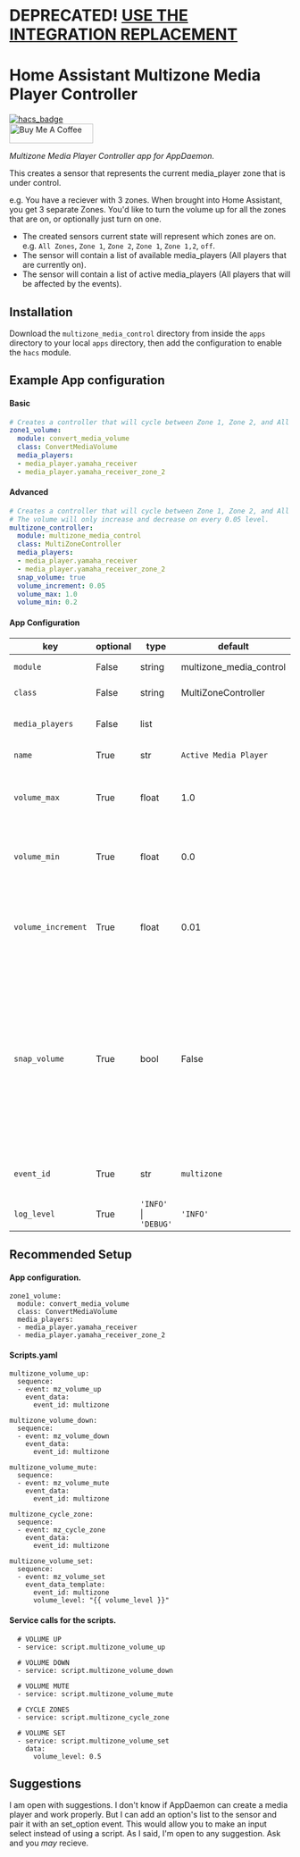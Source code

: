 # DEPRECATED!  [USE THE INTEGRATION REPLACEMENT](https://github.com/Petro31/ha-integration-multizone-controller)

# Home Assistant Multizone Media Player Controller

[![hacs_badge](https://img.shields.io/badge/HACS-Default-orange.svg?style=for-the-badge)](https://github.com/custom-components/hacs)
<br><a href="https://www.buymeacoffee.com/Petro31" target="_blank"><img src="https://cdn.buymeacoffee.com/buttons/default-black.png" width="150px" height="35px" alt="Buy Me A Coffee" style="height: 35px !important;width: 150px !important;" ></a>

_Multizone Media Player Controller app for AppDaemon._

This creates a sensor that represents the current media_player zone that is under control.

e.g. You have a reciever with 3 zones.  When brought into Home Assistant, you get 3 separate Zones.  You'd like to turn the volume up for all the zones that are on, or optionally just turn on one.

* The created sensors current state will represent which zones are on.  e.g. `All Zones`, `Zone 1`, `Zone 2`, `Zone 1`, `Zone 1,2`, `off`.
* The sensor will contain a list of available media_players (All players that are currently on).
* The sensor will contain a list of active media_players (All players that will be affected by the events).

## Installation

Download the `multizone_media_control` directory from inside the `apps` directory to your local `apps` directory, then add the configuration to enable the `hacs` module.

## Example App configuration

#### Basic
```yaml
# Creates a controller that will cycle between Zone 1, Zone 2, and All Zones (when all are on).
zone1_volume:
  module: convert_media_volume
  class: ConvertMediaVolume
  media_players:
  - media_player.yamaha_receiver
  - media_player.yamaha_receiver_zone_2
```

#### Advanced 
```yaml
# Creates a controller that will cycle between Zone 1, Zone 2, and All Zones (when all are on).
# The volume will only increase and decrease on every 0.05 level.
multizone_controller:
  module: multizone_media_control
  class: MultiZoneController
  media_players:
  - media_player.yamaha_receiver
  - media_player.yamaha_receiver_zone_2
  snap_volume: true
  volume_increment: 0.05
  volume_max: 1.0
  volume_min: 0.2
```

#### App Configuration
key | optional | type | default | description
-- | -- | -- | -- | --
`module` | False | string | multizone_media_control | The module name of the app.
`class` | False | string | MultiZoneController | The name of the Class.
`media_players` | False | list | | list of media_player entity_ids.
`name` | True | str | `Active Media Player` | Friendly name of the Sensor.
`volume_max`| True | float | 1.0 | A maximum volume that the controller can go to.  range(0.51 - 1.25)
`volume_min`| True | float | 0.0 | A minimum volume that the controller can go to.  range(0.0 - 0.5)
`volume_increment`| True | float | 0.01 | The amount of volume that moves up and down when a volume_up/down event is detected.
`snap_volume`| True | bool | False | When this is active, the volume will snap to the volume increment.  Meaning if you have an increment of 0.5, the volume will only increase to all numerical values that are devisible by 0.05.  I.e. 0.0, 0.05, 0.10, 0.15, etc.
`event_id`| True | str | `multizone` | The `event_id` used in event data for an event service call.
`log_level` | True | `'INFO'` &#124; `'DEBUG'` | `'INFO'` | Switches log level.

## Recommended Setup

#### App configuration.
```
zone1_volume:
  module: convert_media_volume
  class: ConvertMediaVolume
  media_players:
  - media_player.yamaha_receiver
  - media_player.yamaha_receiver_zone_2
```

#### Scripts.yaml
```
multizone_volume_up:
  sequence:
  - event: mz_volume_up
    event_data:
      event_id: multizone
      
multizone_volume_down:
  sequence:
  - event: mz_volume_down
    event_data:
      event_id: multizone
      
multizone_volume_mute:
  sequence:
  - event: mz_volume_mute
    event_data:
      event_id: multizone
      
multizone_cycle_zone:
  sequence:
  - event: mz_cycle_zone
    event_data:
      event_id: multizone
      
multizone_volume_set:
  sequence:
  - event: mz_volume_set
    event_data_template:
      event_id: multizone
      volume_level: "{{ volume_level }}"
```

#### Service calls for the scripts.
```
  # VOLUME UP
  - service: script.multizone_volume_up

  # VOLUME DOWN
  - service: script.multizone_volume_down

  # VOLUME MUTE
  - service: script.multizone_volume_mute

  # CYCLE ZONES
  - service: script.multizone_cycle_zone

  # VOLUME SET
  - service: script.multizone_volume_set
    data:
      volume_level: 0.5
```

## Suggestions

I am open with suggestions.  I don't know if AppDaemon can create a media player and work properly.  But I can add an option's list to the sensor and pair it with an set_option event.  This would allow you to make an input select instead of using a script.  As I said, I'm open to any suggestion.  Ask and you _may_ recieve. 
